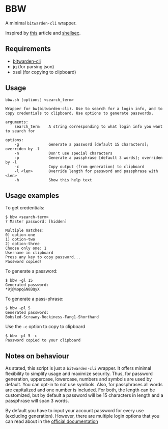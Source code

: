 # BBW

A minimal `bitwarden-cli` wrapper.

Inspired by [this](https://www.drumm.sh/blog/2021/08/25/bw-cli/) article and [shellsec](https://github.com/Costinteo/shellsec).

## Requirements

* [bitwarden-cli](https://bitwarden.com/help/cli/)
* jq (for parsing json)
* xsel (for copying to clipboard)

## Usage

    bbw.sh [options] <search_term>

    Wrapper for bw(bitwarden-cli). Use to search for a login info, and to
    copy credentials to clipboard. Use options to generate passwords.

    arguments:
        search_term    A string corresponding to what login info you want to search for

    options:
        -g             Generate a password [default 15 characters]; overriden by -l
        -n             Don't use special characters
        -p             Generate a passphrase [default 3 words]; overriden by -l
        -c             Copy output (from generation) to clipboard
        -l <len>       Override length for password and passphrase with <len>
        -h             Show this help text

## Usage examples

To get credentials:

    $ bbw <search-term>
    ? Master password: [hidden]

    Multiple matches:
    0) option-one
    1) option-two
    2) option-three
    Choose only one: 1
    Username in clipboard
    Press any key to copy password...
    Password copied!

To generate a password:

    $ bbw -gl 15
    Generated password:
    *9j@%opq&N8BQyX

To generate a pass-phrase:

    $ bbw -pl 5
    Generated password:
    Bobsled-Scrawny-Rockiness-Fang1-Shorthand

Use the `-c` option to copy to clipboard

    $ bbw -pl 5 -c
    Password copied to your clipboard


## Notes on behaviour

As stated, this script is just a `bitwarden-cli` wrapper. It offers minimal flexibility to simplify usage and maximize security. Thus, for password generation, uppercase, lowercase, numbers and symbols are used by default. You can opt-in to not use symbols. Also, for passphrases all words are capitalized and one number is included. For both, the length can be customized, but by default a password will be 15 characters in length and a passphrase will span 3 words.

By default you have to input your account password for every use (excluding generation). However, there are multiple login options that you can read about in the [official documentation](https://bitwarden.com/help/cli/)

